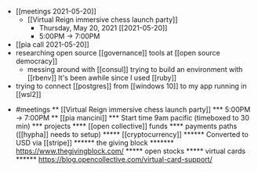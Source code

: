 - [[meetings 2021-05-20]]
	- [[Virtual Reign immersive chess launch party]]
		- Thursday, May 20, 2021 [[2021-05-20]]
		- 5:00PM → 7:00PM
- [[pia call 2021-05-20]]
- researching open source [[governance]] tools at [[open source democracy]]
	- messing around with [[consul]] trying to build an environment with [[rbenv]] It's been awhile since I used [[ruby]]
- trying to connect [[postgres]] from [[windows 10]] to my app running in [[wsl2]]
* #meetings
** [[Virtual Reign immersive chess launch party]]
*** 5:00PM → 7:00PM
** [[pia mancini]]
*** Start time 9am pacific (timeboxed to 30 min)
*** projects
**** [[open collective]] funds
**** payments paths ([[hypha]] needs to setup)
***** [[cryptocurrency]]
****** Converted to USD via [[stripe]]
****** the giving block
******* https://www.thegivingblock.com/
***** open stocks
***** virtual cards
****** https://blog.opencollective.com/virtual-card-support/